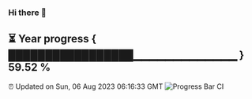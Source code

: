 ### Hi there 👋
⏳ Year progress { █████████████████▁▁▁▁▁▁▁▁▁▁▁▁▁ } 59.52 %
---
⏰ Updated on Sun, 06 Aug 2023 06:16:33 GMT
![Progress Bar CI](https://github.com/liununu/liununu/workflows/Progress%20Bar%20CI/badge.svg)
